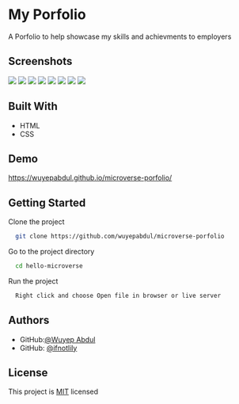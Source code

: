 # My Porfolio

A Porfolio to help showcase my skills and achievments to employers

## Screenshots

<img src="images/deskto3.png">

<img src="images/mobile-view.png" >

<img src="images/middle-section1.png">

<img src="images/middle-section2.png">

<img src="images/mobile-view2.png">

<img src="images/desktop1.png">

<img src="images/desktop2.png">

<img src="images/desktop3.png">

## Built With

- HTML
- CSS

## Demo

https://wuyepabdul.github.io/microverse-porfolio/

## Getting Started

Clone the project

```bash
  git clone https://github.com/wuyepabdul/microverse-porfolio
```

Go to the project directory

```bash
  cd hello-microverse
```

Run the project

```bash
  Right click and choose Open file in browser or live server

```

## Authors

- GitHub:[@Wuyep Abdul](https://www.github.com/wuyepabdul)
- GitHub: [@ifnotlily](https://github.com/ifnotlily)

## License

This project is [MIT](https://choosealicense.com/licenses/mit/) licensed
